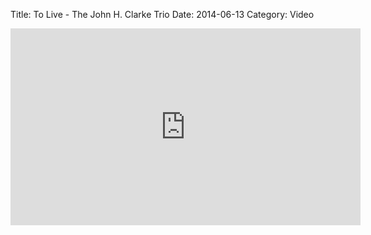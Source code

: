 Title: To Live - The John H. Clarke Trio
Date: 2014-06-13
Category: Video

<iframe width="560" height="315" src="https://www.youtube.com/embed/bC7HS5OZjc0" title="YouTube video player" frameborder="0" allow="accelerometer; autoplay; clipboard-write; encrypted-media; gyroscope; picture-in-picture" allowfullscreen></iframe>

